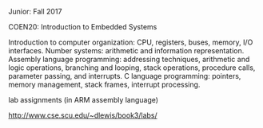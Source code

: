 Junior: Fall 2017

COEN20: Introduction to Embedded Systems

Introduction to computer organization: CPU, registers, buses, memory, I/O interfaces. Number systems: arithmetic and information representation. Assembly language programming: addressing techniques, arithmetic and logic operations, branching and looping, stack operations, procedure calls, parameter passing, and interrupts. C language programming: pointers, memory management, stack frames, interrupt processing.

lab assignments (in ARM assembly language)

http://www.cse.scu.edu/~dlewis/book3/labs/
